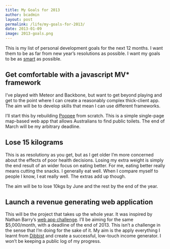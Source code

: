 ```yaml
---
title: My Goals for 2013
author: bcadmin
layout: post
permalink: /life/my-goals-for-2013/
date: 2013-01-09
image: 2013-goals.png
---
```

This is my list of personal development goals for the next 12 months. I want them to be as far from new year&#8217;s resolutions as possible. I want my goals to be as <a href="http://en.wikipedia.org/wiki/SMART_criteria" target="_blank">smart</a> as possible.

## Get comfortable with a javascript MV* framework

I&#8217;ve played with Meteor and Backbone, but want to get beyond playing and get to the point where I can create a reasonably complex thick-client app. The aim will be to develop skills that mean I can use different frameworks.

I&#8217;ll start this by rebuilding [Poopee][1] from scratch. This is a simple single-page map-based web app that allows Australians to find public toilets. The end of March will be my arbitrary deadline.

## Lose 15 kilograms

This is as resolutiony as you get, but as I get older I&#8217;m more concerned about the effects of poor health decisions. Losing my extra weight is simply the end result of an wider focus on eating better. For me, eating better really means cutting the snacks. I generally eat well. When I compare myself to people I know, I eat really well. The extras add up though.

The aim will be to lose 10kgs by June and the rest by the end of the year.

## Launch a revenue generating web application

This will be the project that takes up the whole year. It was inspired by Nathan Barry&#8217;s <a href="http://nathanbarry.com/starting-web-app-challenge/" target="_blank">web app challenge</a>. I&#8217;ll be aiming for the same $5,000/month, with a deadline of the end of 2013. This isn&#8217;t a challenge in the sense that I&#8217;m doing for the sake of it. My aim is the apply everything I learnt from <a href="https://www.dibbist.com" target="_blank">Dibbist</a> and create a successful, low-touch income generator. I won&#8217;t be keeping a public log of my progress.

 [1]: http://www.poopee.com.au